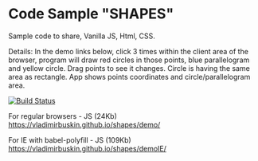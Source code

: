 # Code Sample "SHAPES"

Sample code to share, Vanilla JS, Html, CSS.

Details:
In the demo links below, click 3 times within the client area of the browser, program will draw red circles in those points, blue parallelogram and yellow circle. 
Drag points to see it changes. Circle is having the same area as rectangle.
App shows points coordinates and circle/parallelogram area.


[![Build Status](https://travis-ci.org/vladimirbuskin/shapes.svg?branch=master)](https://travis-ci.org/vladimirbuskin/shapes)

For regular browsers - JS (24Kb)
<a href="https://vladimirbuskin.github.io/shapes/demo/">https://vladimirbuskin.github.io/shapes/demo/</a>

For IE with babel-polyfill - JS (109Kb)
<a href="https://vladimirbuskin.github.io/shapes/demoIE/">https://vladimirbuskin.github.io/shapes/demoIE/</a>
